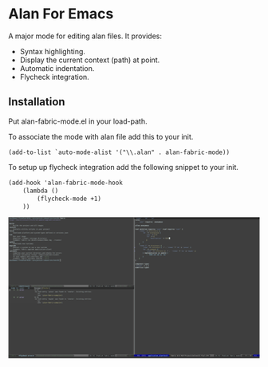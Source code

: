 # Alan For Emacs

A major mode for editing alan files. It provides:
- Syntax highlighting.
- Display the current context (path) at point.
- Automatic indentation.
- Flycheck integration.

## Installation

Put alan-fabric-mode.el in your load-path.

To associate the mode with alan file add this to your init.

```Emacs Lisp
(add-to-list `auto-mode-alist '("\\.alan" . alan-fabric-mode))
```

To setup up flycheck integration add the following snippet to your init.

```Emacs Lisp
(add-hook 'alan-fabric-mode-hook
	(lambda ()
		(flycheck-mode +1)
	))
```

![screenshot](/screenshot.png)
